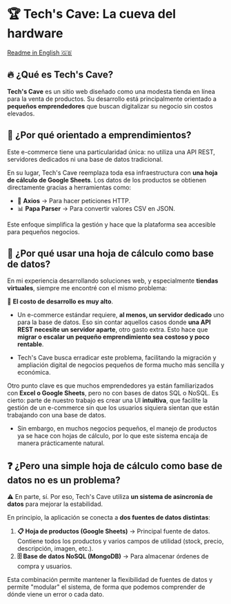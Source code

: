 # 🏆 Tech's Cave: La cueva del hardware  

[Readme in English 🇬🇧](README_EN.md)

## 🔥 ¿Qué es Tech's Cave?  

**Tech's Cave** es un sitio web diseñado como una modesta tienda en línea para la venta de productos. Su desarrollo está principalmente orientado a **pequeños emprendedores** que buscan digitalizar su negocio sin costos elevados.  

## 🎯 ¿Por qué orientado a emprendimientos?  

Este e-commerce tiene una particularidad única: no utiliza una API REST, servidores dedicados ni una base de datos tradicional.  

En su lugar, Tech's Cave reemplaza toda esa infraestructura con **una hoja de cálculo de Google Sheets**. Los datos de los productos se obtienen directamente gracias a herramientas como:  

- 🚀 **Axios** → Para hacer peticiones HTTP.  
- 📊 **Papa Parser** → Para convertir valores CSV en JSON.

Este enfoque simplifica la gestión y hace que la plataforma sea accesible para pequeños negocios.  

## 📌 ¿Por qué usar una hoja de cálculo como base de datos?  

En mi experiencia desarrollando soluciones web, y especialmente **tiendas virtuales**, siempre me encontré con el mismo problema:  

💸 **El costo de desarrollo es muy alto**. 

- Un e-commerce estándar requiere, **al menos, un servidor dedicado** uno para la base de datos. Eso sin contar aquellos casos donde **una API REST necesite un servidor aparte**, otro gasto extra. Esto hace que **migrar o escalar un pequeño emprendimiento sea costoso y poco rentable**. 

- Tech's Cave busca erradicar este problema, facilitando la migración y ampliación digital de negocios pequeños de forma mucho más sencilla y económica.

Otro punto clave es que muchos emprendedores ya están familiarizados con **Excel o Google Sheets**, pero no con bases de datos SQL o NoSQL. Es cierto: parte de nuestro trabajo es crear una UI **intuitiva**, que facilite la gestión de un e-commerce sin que los usuarios siquiera sientan que están trabajando con una base de datos.   

- Sin embargo, en muchos negocios pequeños, el manejo de productos ya se hace con hojas de cálculo, por lo que este sistema encaja de manera prácticamente natural.  

## ❓ ¿Pero una simple hoja de cálculo como base de datos no es un problema?  

⚠️ En parte, sí. Por eso, Tech's Cave utiliza **un sistema de asincronía de datos** para mejorar la estabilidad.  

En principio, la aplicación se conecta a **dos fuentes de datos distintas**:  

1. **📋 Hoja de productos (Google Sheets)** → Principal fuente de datos. Contiene todos los productos y varios campos de utilidad (stock, precio, descripción, imagen, etc.).  
2. **🗄️ Base de datos NoSQL (MongoDB)** → Para almacenar órdenes de compra y usuarios.

Esta combinación permite mantener la flexibilidad de fuentes de datos y permite "modular" el sistema, de forma que podemos comprender de dónde viene un error o cada dato. 